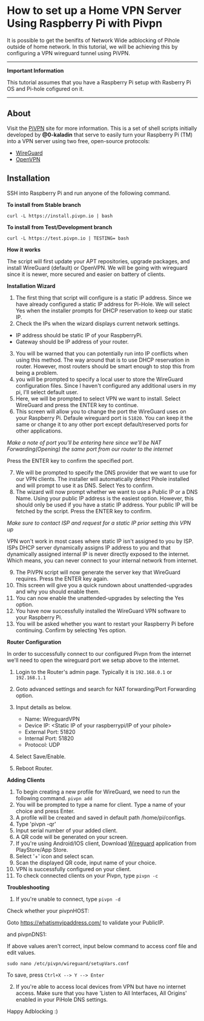 # How to set up a Home VPN Server Using Raspberry Pi with Pivpn

It is possible to get the benifits of Network Wide adblocking of Pihole outside of home network. In this tutorial, we will be achieving this by configuring a VPN wireguard tunnel using PiVPN.

***
**Important Information**

This tutorial assumes that you have a Raspberry Pi setup with Rasberry Pi OS and Pi-hole cofigured on it.
***

About
-----

Visit the [PiVPN](https://pivpn.io) site for more information.
This is a set of shell scripts initially developed by **@0-kaladin** that serve to easily turn your Raspberry Pi (TM) into a VPN server using two free, open-source protocols:
  * [WireGuard](https://www.wireguard.com/)
  * [OpenVPN](https://openvpn.net)

**Installation**
-----------------

SSH into Raspberry Pi and run anyone of the following command.

**To install from Stable branch**
```Shell
curl -L https://install.pivpn.io | bash
```

**To install from Test/Development branch**

```shell
curl -L https://test.pivpn.io | TESTING= bash
```

**How it works**

The script will first update your APT repositories, upgrade packages, and install WireGuard (default) or OpenVPN. We will be going with wireguard since it is newer, more secured and easier on battery of clients.

**Installation Wizard**

1. The first thing that script will configure is a static IP address. Since we have already configured a static IP address for Pi-Hole. We will select Yes when the installer prompts for DHCP reservation to keep our static IP.
2. Check the IPs when the wizard displays current network settings.
  - IP address should be static IP of your RaspberryPi.
  - Gateway should be IP address of your router.
3. You will be warned that you can potentially run into IP conflicts when using this method. The way around that is to use DHCP reservation in router. However, most routers should be smart enough to stop this from being a problem.
4. you will be prompted to specify a local user to store the WireGuard configuration files. Since I haven't configured any additional users in my pi, I'll select default user.
5. Here, we will be prompted to select VPN we want to install. Select WireGuard and press the ENTER key to continue.
6. This screen will allow you to change the port the WireGuard uses on your Raspberry Pi. Defaule wireguard port is `51820`. You can keep it the same or change it to any other port except default/reserved ports for other applications. 

*Make a note of port you'll be entering here since we'll be NAT Forwarding(Opening) the same port from our router to the internet*

Press the ENTER key to confirm the specified port.

7. We will be prompted to specify the DNS provider that we want to use for our VPN clients. The installer will automatically detect Pihole installed and will prompt to use it as DNS. Select Yes to confirm.
8. The wizard will now prompt whether we want to use a Public IP or a DNS Name. Using your public IP address is the easiest option. However, this should only be used if you have a static IP address. Your public IP will be fetched by the script. Press the ENTER key to confirm.

*Make sure to contact ISP and request for a static IP prior setting this VPN up*

VPN won't work in most cases where static IP isn't assigned to you by ISP. ISPs DHCP server dynamically assigns IP address to you and that dynamically assigned internal IP is never directly exposed to the internet. Which means, you can never connect to your internal network from internet.

9. The PiVPN script will now generate the server key that WireGuard requires.
Press the ENTER key again.
10. This screen will give you a quick rundown about unattended-upgrades and why you should enable them.
11. You can now enable the unattended-upgrades by selecting the Yes option.
12. You have now successfully installed the WireGuard VPN software to your Raspberry Pi.
13. You will be asked whether you want to restart your Raspberry Pi before continuing.
Confirm by selecting Yes option.

**Router Configuration**

In order to successfully connect to our configured Pivpn from the internet we'll need to open the wireguard port we setup above to the internet.

1. Login to the Router's admin page. Typically it is 
`192.168.0.1` or `192.168.1.1`

2. Goto advanced settings and search for NAT forwarding/Port Forwarding option.
3. Input details as below.
   - Name: WireguardVPN
   - Device IP: <Static IP of your raspberrypi/IP of your pihole>
   - External Port: 51820
   - Internal Port: 51820
   - Protocol: UDP
4. Select Save/Enable.
5. Reboot Router.

**Adding Clients**

1.  To begin creating a new profile for WireGuard, we need to run the following command.
`pivpn add`
2. You will be prompted to type a name for client. Type a name of your choice and press Enter.
3. A profile will be created and saved in default path /home/pi/configs.
4. Type 'pivpn -qr'
5. Input serial number of your added client.
6. A QR code will be generated on your screen.
7. If you're using Android/IOS client, Download [Wireguard](https://www.wireguard.com/install/) application from PlayStore/App Store.
8. Select '+' icon and select scan.
9. Scan the displayed QR code, input name of your choice.
10. VPN is successfully configured on your client.
11. To check connected clients on your Pivpn, type `pivpn -c`

**Troubleshooting**

1. If you're unable to connect, type `pivpn -d`

 Check whether your pivpnHOST: <Your public IP>
 
 Goto https://whatismyipaddress.com/ to validate your PublicIP.

 and pivpnDNS1: <IP address of your Pihole>

 If above values aren't correct, input below command to access conf file and edit values.
 
 `sudo nano /etc/pivpn/wireguard/setupVars.conf`

 To save, press `Ctrl+X --> Y --> Enter`
 
2. If you're able to access local devices from VPN but have no internet access. Make sure that you have 'Listen to All Interfaces, All Origins' enabled in your PiHole DNS settings.

 Happy Adblocking :)
